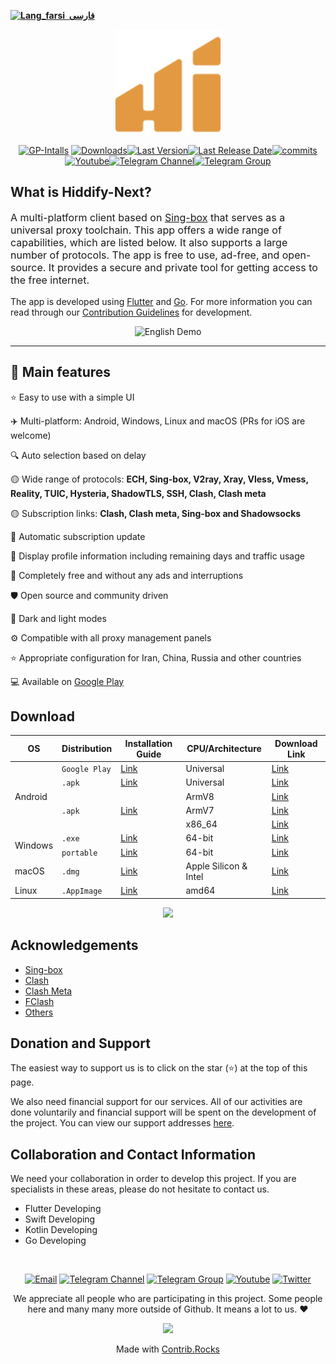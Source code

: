 [**![Lang_farsi](https://user-images.githubusercontent.com/125398461/234186932-52f1fa82-52c6-417f-8b37-08fe9250a55f.png) &nbsp;فارسی**](README_fa.md)&nbsp;&nbsp;&nbsp;&nbsp;&nbsp;&nbsp;&nbsp;&nbsp;&nbsp;&nbsp;

<p align="center"><img src="assets/images/logo.svg" width="168"/></p>

<div align="center">
    
[![GP-Intalls](https://img.shields.io/endpoint?color=green&logo=google-play&logoColor=green&url=https%3A%2F%2Fplay.cuzi.workers.dev%2Fplay%3Fi%3Dapp.hiddify.com%26l%3DGoogle%2520Play%26m%3D%24shortinstalls&style=flat-square)](https://play.google.com/store/apps/details?id=app.hiddify.com) [![Downloads](https://img.shields.io/github/downloads/hiddify/hiddify-next/total?style=flat-square&logo=github)](https://github.com/hiddify/hiddify-next/releases/)[![Last Version](https://img.shields.io/github/release/hiddify/hiddify-next/all.svg?style=flat-square)](https://github.com/hiddify/hiddify-next/)[![Last Release Date](https://img.shields.io/github/release-date/hiddify/hiddify-next.svg?style=flat-square)](https://github.com/hiddify/hiddify-next/)[![commits](https://img.shields.io/github/commit-activity/m/hiddify/hiddify-next?style=flat-square)](https://github.com/hiddify/hiddify-next/)
[![Youtube](https://img.shields.io/youtube/channel/views/UCxrmeMvVryNfB4XL35lXQNg?label=Youtube&style=flat-square&logo=youtube)](https://www.youtube.com/@hiddify)[![Telegram Channel](https://img.shields.io/endpoint?label=Channel&style=flat-square&url=https%3A%2F%2Ftg.sumanjay.workers.dev%2Fhiddify&color=blue)](https://telegram.dog/hiddify)[![Telegram Group](https://img.shields.io/endpoint?color=neon&label=Support%20Group&style=flat-square&url=https%3A%2F%2Ftg.sumanjay.workers.dev%2Fhiddify_board)](https://telegram.dog/hiddify_board/5)

</div>

## What is Hiddify-Next?

<p dir="ltr" style="font-size: 16px">A multi-platform client based on <a href="https://github.com/SagerNet/sing-box">Sing-box</a> that serves as a universal proxy toolchain. This app offers a wide range of capabilities, which are listed below. It also supports a large number of protocols. The app is free to use, ad-free, and open-source. It provides a secure and private tool for getting access to the free internet. </p>

The app is developed using [Flutter](https://flutter.dev) and [Go](https://go.dev). For more information you can read through our [Contribution Guidelines](https://github.com/hiddify/hiddify-next/blob/main/CONTRIBUTING.md) for development.

<div align=center>
<img width=90% alt="English Demo" src="https://github.com/hiddify/hiddify-next/assets/125398461/9d2a7519-3028-4a9d-8a02-b2ce772c38bc">

</div>

***

## 🚀 Main features

⭐ Easy to use with a simple UI

✈️ Multi-platform: Android, Windows, Linux and macOS (PRs for iOS are welcome)

🔍 Auto selection based on delay

🟡 Wide range of protocols:
**ECH, Sing-box, V2ray, Xray, Vless, Vmess, Reality, TUIC, Hysteria, ShadowTLS, SSH, Clash, Clash meta**

🟡 Subscription links:
**Clash, Clash meta, Sing-box and Shadowsocks**

🔄 Automatic subscription update

🔎 Display profile information including remaining days and traffic usage

📱 Completely free and without any ads and interruptions

🛡 Open source and community driven

🌙 Dark and light modes

⚙ Compatible with all proxy management panels

⭐ Appropriate configuration for Iran, China, Russia and other countries

💻 Available on [Google Play](https://play.google.com/store/apps/details?id=app.hiddify.com)

## Download

<div align=center>
<table>
    <thead>
        <tr>
            <th>OS</th>
            <th>Distribution</th>
            <th>Installation Guide</th>
            <th>CPU/Architecture</th>
            <th>Download Link</th>
        </tr>
    </thead>
    <tbody>
        <tr>
            <td rowspan=5>Android</td>
            <td><code>Google Play</code></td>
            <td><a href="https://github.com/hiddify/Hiddify-Server/wiki/Tutorial-for-HiddifyNext-app">Link</a></td>
            <td>Universal</td>
            <td><a href="https://play.google.com/store/apps/details?id=app.hiddify.com">Link</a></td>
        </tr>
        <tr>
            <td><code>.apk</code></td>
            <td><a href="https://github.com/hiddify/Hiddify-Server/wiki/Tutorial-for-HiddifyNext-app">Link</a></td>
            <td>Universal</td>
            <td><a
                    href="https://github.com/hiddify/hiddify-next/releases/latest/download/hiddify-android-universal.apk">Link</a>
            </td>
        </tr>
        <tr>
            <td rowspan=3><code>.apk</code></td>
            <td rowspan=3><a href="https://github.com/hiddify/Hiddify-Server/wiki/Tutorial-for-HiddifyNext-app">Link</a>
            </td>
            <td>ArmV8</td>
            <td><a
                    href="https://github.com/hiddify/hiddify-next/releases/latest/download/hiddify-android-arm64.apk">Link</a>
            </td>
        <tr>
            <td>ArmV7</td>
            <td><a
                    href="https://github.com/hiddify/hiddify-next/releases/latest/download/hiddify-android-arm7.apk">Link</a>
            </td>
        </tr>
        <tr>
            <td>x86_64</td>
            <td><a
                    href="https://github.com/hiddify/hiddify-next/releases/latest/download/hiddify-android-x86_64.apk">Link</a>
            </td>
        </tr>
        <tr>
            <td rowspan=2>Windows</td>
            <td><code>.exe</code></td>
            <td><a href="https://github.com/hiddify/Hiddify-Server/wiki/Tutorial-for-HiddifyNext-app">Link</a></td>
            <td>64-bit</td>
            <td><a
                    href="https://github.com/hiddify/hiddify-next/releases/latest/download/hiddify-windows-x64-setup.zip">Link</a>
            </td>
        </tr>
        <tr>
            <td><code>portable</code></td>
            <td><a href="https://github.com/hiddify/Hiddify-Server/wiki/Tutorial-for-HiddifyNext-app">Link</a></td>
            <td>64-bit</td>
            <td><a
                    href="https://github.com/hiddify/hiddify-next/releases/latest/download/hiddify-windows-x64-portable.zip">Link</a>
            </td>
        </tr>
        <tr>
            <td>macOS</td>
            <td><code>.dmg</code></td>
            <td><a href="https://github.com/hiddify/Hiddify-Server/wiki/Tutorial-for-HiddifyNext-app">Link</a></td>
            <td>Apple Silicon & Intel</td>
            <td><a
                    href="https://github.com/hiddify/hiddify-next/releases/latest/download/hiddify-macos-universal.zip">Link</a>
            </td>
        </tr>
        <tr>
            <td>Linux</td>
            <td><code>.AppImage</code></td>
            <td><a href="https://github.com/hiddify/Hiddify-Server/wiki/Tutorial-for-HiddifyNext-app">Link</a></td>
            <td>amd64</td>
            <td><a
                    href="https://github.com/hiddify/hiddify-next/releases/latest/download/hiddify-linux-x64.zip">Link</a>
            </td>
        </tr>
    </tbody>
</table>


 <a href="https://play.google.com/store/apps/details?id=app.hiddify.com"><img width=200 src="https://github.com/hiddify/hiddify-next/blob/main/docs/google-play-badge.png"></a>
</div>

## Acknowledgements

- [Sing-box](https://github.com/SagerNet/sing-box)
- [Clash](https://github.com/Dreamacro/clash)
- [Clash Meta](https://github.com/MetaCubeX/Clash.Meta)
- [FClash](https://github.com/Fclash/Fclash)
- [Others](./pubspec.yaml)

## Donation and Support

The easiest way to support us is to click on the star (⭐) at the top of this page.

We also need financial support for our services. All of our activities are done voluntarily and financial support will be spent on the development of the project. You can view our support addresses [here](https://github.com/hiddify/hiddify-server/wiki/support).

## Collaboration and Contact Information

We need your collaboration in order to develop this project. If you are specialists in these areas, please do not hesitate to contact us.

- Flutter Developing
- Swift Developing
- Kotlin Developing
- Go Developing
<div align=center>

</br>

[![Email](https://img.shields.io/badge/Email-contribute@hiddify.com-005FF9?style=flat-square&logo=mail.ru)](mailto:contribute@hiddify.com)
[![Telegram Channel](https://img.shields.io/endpoint?label=Channel&style=flat-square&url=https%3A%2F%2Ftg.sumanjay.workers.dev%2Fhiddify&color=blue)](https://telegram.dog/hiddify)
[![Telegram Group](https://img.shields.io/endpoint?color=neon&label=Support%20Group&style=flat-square&url=https%3A%2F%2Ftg.sumanjay.workers.dev%2Fhiddify_board)](https://telegram.dog/hiddify_board)
[![Youtube](https://img.shields.io/youtube/channel/views/UCxrmeMvVryNfB4XL35lXQNg?label=Youtube&style=flat-square&logo=youtube)](https://www.youtube.com/@hiddify)
[![Twitter](https://img.shields.io/twitter/follow/hiddify_com?color=%231DA1F2&logo=twitter&logoColor=1DA1F2&style=flat-square)](https://twitter.com/intent/follow?screen_name=hiddify_com)

</div>

<p align=center>
 We appreciate all people who are participating in this project. Some people here and many many more outside of Github. It means a lot to us. ♥
 </p>
 
<p align=center> 
<a href="https://github.com/hiddify/hiddify-next/graphs/contributors">
  <img src="https://contrib.rocks/image?repo=hiddify/hiddify-next" />
</a>
</p>
<p align=center>
 Made with <a rel="" target="_blank" href="https://contrib.rocks">Contrib.Rocks</a> 
</p>
